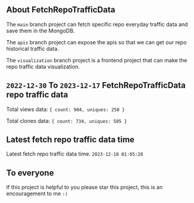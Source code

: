 ## About FetchRepoTrafficData

The `main` branch project can fetch specific repo everyday traffic data and save them in the MongoDB.

The `apis` branch project can expose the apis so that we can get our repo historical traffic data.

The `visualization` branch project is a frontend project that can make the repo traffic data visualization.

## `2022-12-30` To `2023-12-17` FetchRepoTrafficData repo traffic data

Total views data: `{ count: 904, uniques: 250 }`

Total clones data: `{ count: 734, uniques: 505 }`

## Latest fetch repo traffic data time

Latest fetch repo traffic data time: `2023-12-18 01:05:28`

## To everyone

If this project is helpful to you please star this project, this is an encouragement to me `:)`



